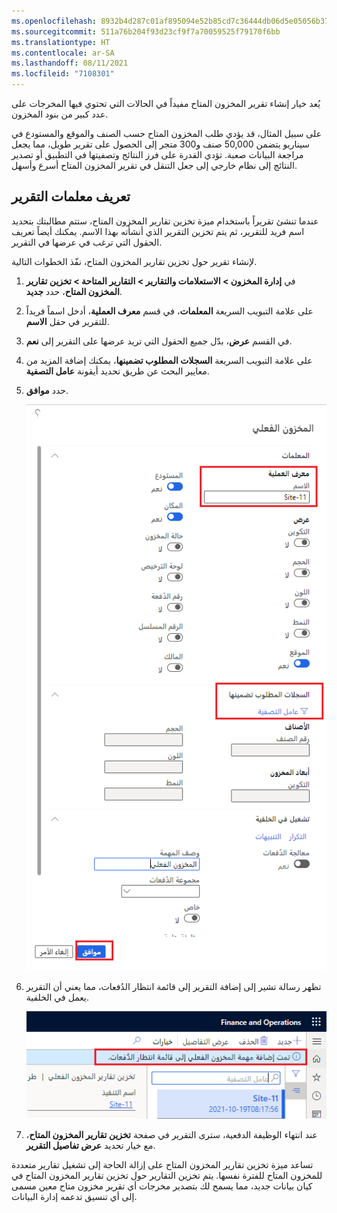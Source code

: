 ```yaml
---
ms.openlocfilehash: 8932b4d287c01af895094e52b85cd7c36444db06d5e05056b370e71215184984
ms.sourcegitcommit: 511a76b204f93d23cf9f7a70059525f79170f6bb
ms.translationtype: HT
ms.contentlocale: ar-SA
ms.lasthandoff: 08/11/2021
ms.locfileid: "7108301"
---
```

يُعد خيار إنشاء تقرير المخزون المتاح مفيداً في الحالات التي تحتوي فيها المخرجات على عدد كبير من بنود المخزون. 

على سبيل المثال، قد يؤدي طلب المخزون المتاح حسب الصنف والموقع والمستودع في سيناريو يتضمن 50,000 صنف و300 متجر إلى الحصول على تقرير طويل، مما يجعل مراجعة البيانات صعبة. تؤدي القدرة على فرز النتائج وتصفيتها في التطبيق أو تصدير النتائج إلى نظام خارجي إلى جعل التنقل في تقرير المخزون المتاح أسرع وأسهل.

## <a name="define-report-parameters"></a>تعريف معلمات التقرير
عندما تنشئ تقريراً باستخدام ميزة تخزين تقارير المخزون المتاح، ستتم مطالبتك بتحديد اسم فريد للتقرير، ثم يتم تخزين التقرير الذي أنشأته بهذا الاسم. يمكنك أيضاً تعريف الحقول التي ترغب في عرضها في التقرير.

لإنشاء تقرير حول تخزين تقارير المخزون المتاح، نفّذ الخطوات التالية.

1.  في **إدارة المخزون > الاستعلامات والتقارير > التقارير المتاحة > تخزين تقارير المخزون المتاح**، حدد **جديد**.
2.  على علامة التبويب السريعة **المعلمات**، في قسم **معرف العملية**، أدخل اسماً فريداً للتقرير في حقل **الاسم**.
3.  في القسم **عرض**، بدّل جميع الحقول التي تريد عرضها على التقرير إلى **نعم**.
4.  على علامة التبويب السريعة **السجلات المطلوب تضمينها**، يمكنك إضافة المزيد من معايير البحث عن طريق تحديد أيقونة **عامل التصفية**.
5.  حدد **موافق**.

    ![لقطة شاشة تُظهر معلمات التقرير حول تخزين تقارير المخزون المتاح.](../media/inventory-on-hand-report-storage-parameters-ss.png)
 
6.  تظهر رسالة تشير إلى إضافة التقرير إلى قائمة انتظار الدُفعات، مما يعني أن التقرير يعمل في الخلفية.
 
    ![لقطة شاشة تُظهر رسالة قائمة انتظار الدُفعات.](../media/batch-queue-message-ss.png)

7.  عند انتهاء الوظيفة الدفعية، سترى التقرير في صفحة **تخزين تقارير المخزون المتاح**، مع خيار تحديد **عرض تفاصيل التقرير**.

تساعد ميزة تخزين تقارير المخزون المتاح على إزالة الحاجة إلى تشغيل تقارير متعددة للمخزون المتاح للفترة نفسها. يتم تخزين التقارير حول تخزين تقارير المخزون المتاح في كيان بيانات جديد، مما يسمح لك بتصدير مخرجات أي تقرير مخزون متاح معين مسمى إلى أي تنسيق تدعمه إدارة البيانات.

